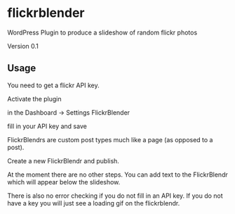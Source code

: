 # flickrblender
WordPress Plugin to produce a slideshow of random flickr photos

Version 0.1

## Usage ##

You need to get a flickr API key.

Activate the plugin

in the Dashboard -> Settings FlickrBlender

fill in your API key and save

FlickrBlendrs are custom post types much like a page (as opposed to a post).

Create a new FlickrBlendr and publish.

At the moment there are no other steps. You can add text to the FlickrBlendr which will appear below the slideshow.

There is also no error checking if you do not fill in an API key. If you do not have a key you will just see a loading gif on the flickrblendr.



